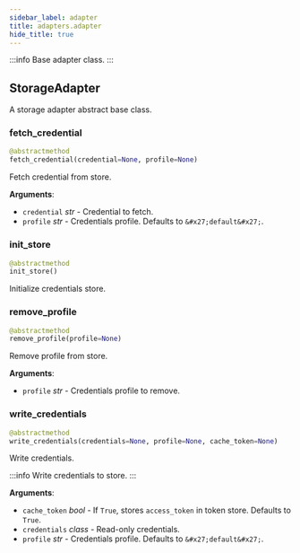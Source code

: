 ```yaml
---
sidebar_label: adapter
title: adapters.adapter
hide_title: true
---
```

:::info
Base adapter class.
:::

## StorageAdapter

A storage adapter abstract base class.

### fetch\_credential

```python
@abstractmethod
fetch_credential(credential=None, profile=None)
```

Fetch credential from store.

**Arguments**:

- `credential` _str_ - Credential to fetch.
- `profile` _str_ - Credentials profile. Defaults to ``&#x27;default&#x27;``.

### init\_store

```python
@abstractmethod
init_store()
```

Initialize credentials store.

### remove\_profile

```python
@abstractmethod
remove_profile(profile=None)
```

Remove profile from store.

**Arguments**:

- `profile` _str_ - Credentials profile to remove.

### write\_credentials

```python
@abstractmethod
write_credentials(credentials=None, profile=None, cache_token=None)
```

Write credentials.

:::info
Write credentials to store.
:::

**Arguments**:

- `cache_token` _bool_ - If ``True``, stores ``access_token`` in token store. Defaults to ``True``.
- `credentials` _class_ - Read-only credentials.
- `profile` _str_ - Credentials profile. Defaults to ``&#x27;default&#x27;``.

